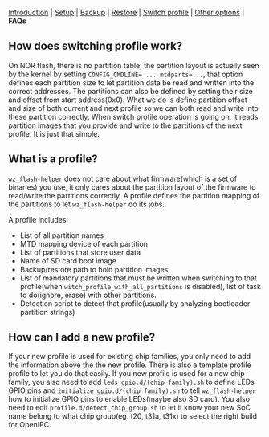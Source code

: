 [Introduction](README.md) | [Setup](README_setup.md) | [Backup](README_backup.md) | [Restore](README_restore.md) | [Switch profile](README_switch_profile.md) | [Other options](README_other_options.md) | **FAQs**

## How does switching profile work?
On NOR flash, there is no partition table, the partition layout is actually seen by the kernel by setting `CONFIG_CMDLINE= ... mtdparts=...`, that option defines each partition size to let partition data be read and written into the correct addresses. The partitions can also be defined by setting their size and offset from start address(0x0). What we do is define partition offset and size of both current and next profile so we can both read and write into these partition correctly.
When switch profile operation is going on, it reads partition images that you provide and write to the partitions of the next profile. It is just that simple.


## What is a profile?
`wz_flash-helper` does not care about what firmware(which is a set of binaries) you use, it only cares about the partition layout of the firmware to read/write the partitions correctly. A profile defines the partition mapping of the partitions to let `wz_flash-helper` do its jobs.

A profile includes:
- List of all partition names
- MTD mapping device of each partition
- List of partitions that store user data
- Name of SD card boot image
- Backup/restore path to hold partition images
- List of mandatory partitions that must be written when switching to that profile(when `witch_profile_with_all_partitions` is disabled), list of task to do(ignore, erase) with other partitions.
- Detection script to detect that profile(usually by analyzing bootloader partition strings)


## How can I add a new profile?
If your new profile is used for existing chip families, you only need to add the information above the the new profile. There is also a template profile profile to let you do that easily.
If you new profile is used for a new chip family, you also need to add `leds_gpio.d/(chip family).sh` to define LEDs GPIO pins and `initialize_gpio.d/(chip family).sh` to tell `wz_flash-helper` how to initialize GPIO pins to enable LEDs(maybe also SD card). You also need to edit `profile.d/detect_chip_group.sh` to let it know your new SoC name  belong to what chip group(eg. t20, t31a, t31x) to select the right build for OpenIPC.
